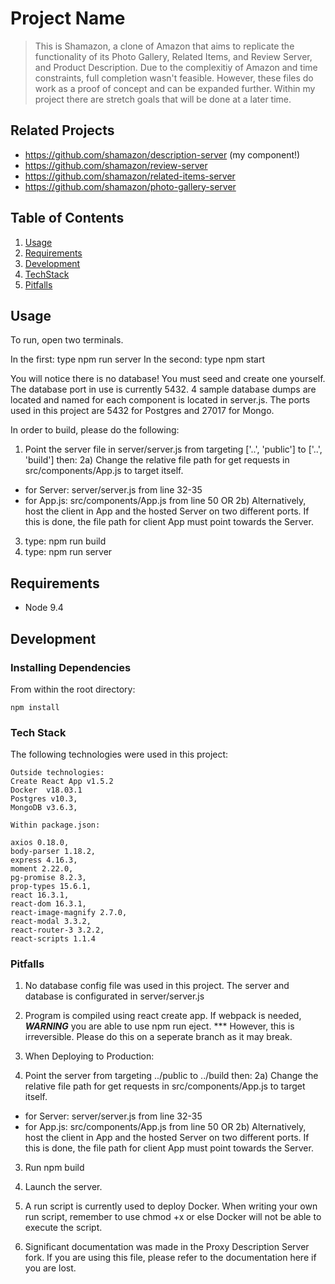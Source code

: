 # Project Name

> This is Shamazon, a clone of Amazon that aims to replicate the functionality of its Photo Gallery, Related Items, and Review Server, and Product Description. Due to the complexitiy of Amazon and time constraints, full completion wasn't feasible. However, these files do work as a proof of concept and can be expanded further. Within my project there are stretch goals that will be done at a later time.


## Related Projects

  - https://github.com/shamazon/description-server (my component!)
  - https://github.com/shamazon/review-server
  - https://github.com/shamazon/related-items-server
  - https://github.com/shamazon/photo-gallery-server

## Table of Contents

1. [Usage](#Usage)
1. [Requirements](#requirements)
1. [Development](#development)
1. [TechStack](#TechStack)
1. [Pitfalls](#pitfalls)

## Usage


To run, open two terminals.

In the first: type npm run server
In the second: type npm start

You will notice there is no database! You must seed and create one yourself. The database port in use is currently 5432. 4 sample database dumps are located and named for each component is located in server.js. The ports used in this project are 5432 for Postgres and 27017 for Mongo. 


In order to build, please do the following:

  1) Point the server file in server/server.js from targeting ['..', 'public'] to  ['..', 'build'] then: 
  2a) Change the relative file path for get requests in src/components/App.js to target itself.
  - for Server: server/server.js from line 32-35
  - for App.js: src/components/App.js from line 50
  OR
  2b) Alternatively, host the client in App and the hosted Server on two different ports. If this is done, the file path for client App must point towards the Server.
  3) type: npm run build
  4) type: npm run server
 

## Requirements

- Node 9.4

## Development

### Installing Dependencies

From within the root directory:

```
npm install
```

### Tech Stack
The following technologies were used in this project:

    Outside technologies:
    Create React App v1.5.2
    Docker  v18.03.1
    Postgres v10.3,
    MongoDB v3.6.3,
    
    Within package.json: 
    
    axios 0.18.0,
    body-parser 1.18.2,
    express 4.16.3,
    moment 2.22.0,
    pg-promise 8.2.3,
    prop-types 15.6.1,
    react 16.3.1,
    react-dom 16.3.1,
    react-image-magnify 2.7.0,
    react-modal 3.3.2,
    react-router-3 3.2.2,
    react-scripts 1.1.4


### Pitfalls

1) No database config file was used in this project. The server and database is configurated in server/server.js
2) Program is compiled using react create app. If webpack is needed, ***WARNING*** you are able to use npm run eject. *** However, this is irreversible. Please do this on a seperate branch as it may break.
3) When Deploying to Production:

  1) Point the server from targeting ../public to ../build then: 
  2a) Change the relative file path for get requests in src/components/App.js to target itself.
  - for Server: server/server.js from line 32-35
  - for App.js: src/components/App.js from line 50
  OR
  2b) Alternatively, host the client in App and the hosted Server on two different ports. If this is done, the file path for client App must point towards the Server.
  3) Run npm build
  4) Launch the server.
 

4) A run script is currently used to deploy Docker. When writing your own run script, remember to use chmod +x <filename> or else Docker will not be able to execute the script.

5) Significant documentation was made in the Proxy Description Server fork. If you are using this file, please refer to the documentation here if you are lost.





